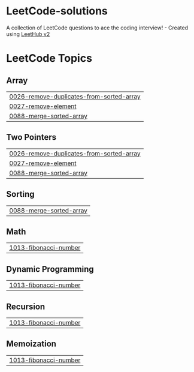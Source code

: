 # LeetCode-solutions
A collection of LeetCode questions to ace the coding interview! - Created using [LeetHub v2](https://github.com/arunbhardwaj/LeetHub-2.0)

<!---LeetCode Topics Start-->
# LeetCode Topics
## Array
|  |
| ------- |
| [0026-remove-duplicates-from-sorted-array](https://github.com/meowlly0/LeetCode-solutions/tree/master/0026-remove-duplicates-from-sorted-array) |
| [0027-remove-element](https://github.com/meowlly0/LeetCode-solutions/tree/master/0027-remove-element) |
| [0088-merge-sorted-array](https://github.com/meowlly0/LeetCode-solutions/tree/master/0088-merge-sorted-array) |
## Two Pointers
|  |
| ------- |
| [0026-remove-duplicates-from-sorted-array](https://github.com/meowlly0/LeetCode-solutions/tree/master/0026-remove-duplicates-from-sorted-array) |
| [0027-remove-element](https://github.com/meowlly0/LeetCode-solutions/tree/master/0027-remove-element) |
| [0088-merge-sorted-array](https://github.com/meowlly0/LeetCode-solutions/tree/master/0088-merge-sorted-array) |
## Sorting
|  |
| ------- |
| [0088-merge-sorted-array](https://github.com/meowlly0/LeetCode-solutions/tree/master/0088-merge-sorted-array) |
## Math
|  |
| ------- |
| [1013-fibonacci-number](https://github.com/meowlly0/LeetCode-solutions/tree/master/1013-fibonacci-number) |
## Dynamic Programming
|  |
| ------- |
| [1013-fibonacci-number](https://github.com/meowlly0/LeetCode-solutions/tree/master/1013-fibonacci-number) |
## Recursion
|  |
| ------- |
| [1013-fibonacci-number](https://github.com/meowlly0/LeetCode-solutions/tree/master/1013-fibonacci-number) |
## Memoization
|  |
| ------- |
| [1013-fibonacci-number](https://github.com/meowlly0/LeetCode-solutions/tree/master/1013-fibonacci-number) |
<!---LeetCode Topics End-->